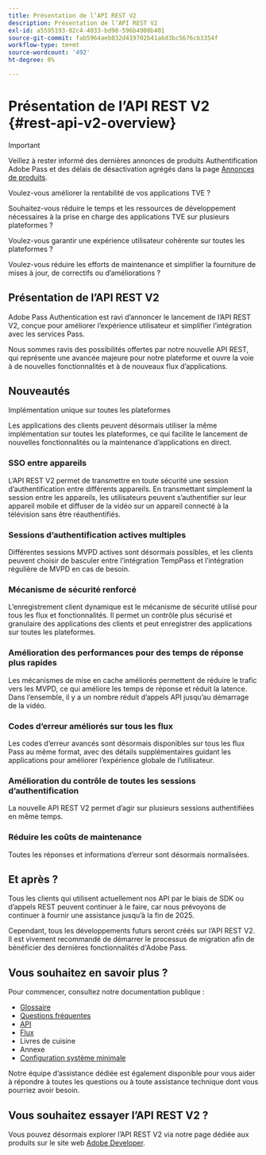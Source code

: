 ```yaml
---
title: Présentation de l’API REST V2
description: Présentation de l’API REST V2
exl-id: a5595193-82c4-4033-bd98-596b4908b401
source-git-commit: fab5964aeb832d419702b41a6d3bc5676cb3354f
workflow-type: tm+mt
source-wordcount: '492'
ht-degree: 0%

---
```


# Présentation de l’API REST V2 {#rest-api-v2-overview}

>[!IMPORTANT]
>
> Veillez à rester informé des dernières annonces de produits Authentification Adobe Pass et des délais de désactivation agrégés dans la page [Annonces de produits](/help/authentication/product-announcements.md).

Voulez-vous améliorer la rentabilité de vos applications TVE ?

Souhaitez-vous réduire le temps et les ressources de développement nécessaires à la prise en charge des applications TVE sur plusieurs plateformes ?

Voulez-vous garantir une expérience utilisateur cohérente sur toutes les plateformes ?

Voulez-vous réduire les efforts de maintenance et simplifier la fourniture de mises à jour, de correctifs ou d’améliorations ?

## Présentation de l’API REST V2

Adobe Pass Authentication est ravi d’annoncer le lancement de l’API REST V2, conçue pour améliorer l’expérience utilisateur et simplifier l’intégration avec les services Pass.

Nous sommes ravis des possibilités offertes par notre nouvelle API REST, qui représente une avancée majeure pour notre plateforme et ouvre la voie à de nouvelles fonctionnalités et à de nouveaux flux d’applications.

## Nouveautés

Implémentation unique sur toutes les plateformes

Les applications des clients peuvent désormais utiliser la même implémentation sur toutes les plateformes, ce qui facilite le lancement de nouvelles fonctionnalités ou la maintenance d’applications en direct.

### SSO entre appareils

L’API REST V2 permet de transmettre en toute sécurité une session d’authentification entre différents appareils. En transmettant simplement la session entre les appareils, les utilisateurs peuvent s’authentifier sur leur appareil mobile et diffuser de la vidéo sur un appareil connecté à la télévision sans être réauthentifiés.

### Sessions d’authentification actives multiples

Différentes sessions MVPD actives sont désormais possibles, et les clients peuvent choisir de basculer entre l’intégration TempPass et l’intégration régulière de MVPD en cas de besoin.

### Mécanisme de sécurité renforcé

L’enregistrement client dynamique est le mécanisme de sécurité utilisé pour tous les flux et fonctionnalités. Il permet un contrôle plus sécurisé et granulaire des applications des clients et peut enregistrer des applications sur toutes les plateformes.

### Amélioration des performances pour des temps de réponse plus rapides

Les mécanismes de mise en cache améliorés permettent de réduire le trafic vers les MVPD, ce qui améliore les temps de réponse et réduit la latence. Dans l’ensemble, il y a un nombre réduit d’appels API jusqu’au démarrage de la vidéo.

### Codes d’erreur améliorés sur tous les flux

Les codes d’erreur avancés sont désormais disponibles sur tous les flux Pass au même format, avec des détails supplémentaires guidant les applications pour améliorer l’expérience globale de l’utilisateur.

### Amélioration du contrôle de toutes les sessions d’authentification

La nouvelle API REST V2 permet d’agir sur plusieurs sessions authentifiées en même temps.

### Réduire les coûts de maintenance

Toutes les réponses et informations d’erreur sont désormais normalisées.

## Et après ?

Tous les clients qui utilisent actuellement nos API par le biais de SDK ou d’appels REST peuvent continuer à le faire, car nous prévoyons de continuer à fournir une assistance jusqu’à la fin de 2025.

Cependant, tous les développements futurs seront créés sur l’API REST V2. Il est vivement recommandé de démarrer le processus de migration afin de bénéficier des dernières fonctionnalités d&#39;Adobe Pass.

## Vous souhaitez en savoir plus ?

Pour commencer, consultez notre documentation publique :

- [Glossaire](rest-api-v2-glossary.md)
- [Questions fréquentes](rest-api-v2-faqs.md)
- [API](apis/rest-api-v2-apis-overview.md)
- [Flux](flows/rest-api-v2-flows-overview.md)
- Livres de cuisine
- Annexe
- [Configuration système minimale](/help/authentication/integration-guide-programmers/minimum-system-requirements.md)

Notre équipe d’assistance dédiée est également disponible pour vous aider à répondre à toutes les questions ou à toute assistance technique dont vous pourriez avoir besoin.

## Vous souhaitez essayer l’API REST V2 ?

Vous pouvez désormais explorer l’API REST V2 via notre page dédiée aux produits sur le site web [Adobe Developer](https://developer.adobe.com/adobe-pass/).
